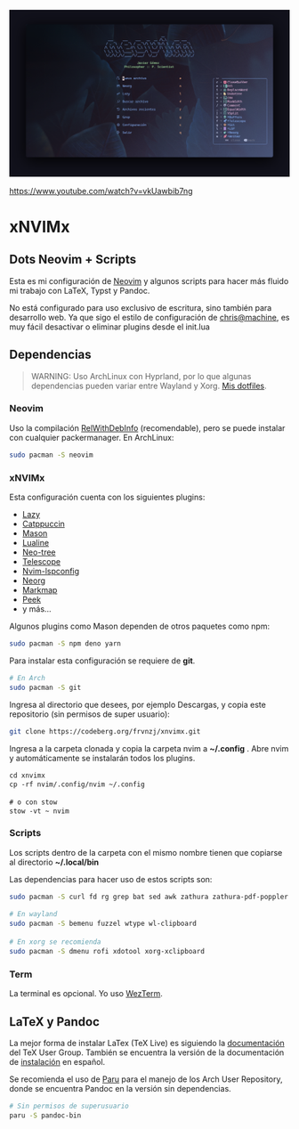 ![screenshotxnvimx](assets/screenxnvimx.png)

https://www.youtube.com/watch?v=vkUawbib7ng

# xNVIMx

## Dots Neovim + Scripts

Esta es mi configuración de <a href="https://github.com/neovim/neovim"
target="_blank">Neovim</a> y algunos scripts para hacer más fluido mi trabajo
con LaTeX, Typst y Pandoc.

No está configurado para uso exclusivo de escritura, sino también para
desarrollo web. Ya que sigo el estilo de configuración de <a
href="https://github.com/ChristianChiarulli/nvim" target="_blank">chris@machine</a>, es
muy fácil desactivar o eliminar plugins desde el init.lua

## Dependencias

> WARNING: Uso ArchLinux con Hyprland, por lo que algunas dependencias pueden
> variar entre Wayland y Xorg.
> <a href="https://github.com/frvnzj/dotfiles" target="_blank">Mis dotfiles</a>.


### Neovim

Uso la compilación <a
href="https://github.com/neovim/neovim/blob/master/BUILD.md"
target="_blank">RelWithDebInfo</a> (recomendable), pero se puede instalar con cualquier
packermanager. En ArchLinux:

```bash
sudo pacman -S neovim
```


### xNVIMx

Esta configuración cuenta con los siguientes plugins:

- <a href="https://github.com/folke/lazy.nvim" target="_blank">Lazy</a>
- <a href="https://github.com/catppuccin/nvim" target="_blank">Catppuccin</a>
- <a href="https://github.com/williamboman/mason.nvim" target="_blank">Mason</a>
- <a href="https://github.com/nvim-lualine/lualine.nvim" target="_blank">Lualine</a>
- <a href="https://github.com/nvim-neo-tree/neo-tree.nvim" target="_blank">Neo-tree</a>
- <a href="https://github.com/nvim-telescope/telescope.nvim" target="_blank">Telescope</a>
- <a href="https://github.com/neovim/nvim-lspconfig" target="_blank">Nvim-lspconfig</a>
- <a href="https://github.com/nvim-neorg/neorg" target="_blank">Neorg</a>
- <a href="https://github.com/Zeioth/markmap.nvim" target="_blank">Markmap</a>
- <a href="https://github.com/toppair/peek.nvim" target="_blank">Peek</a>
- y más...

Algunos plugins como Mason dependen de otros paquetes como npm:

```bash
sudo pacman -S npm deno yarn
```

Para instalar esta configuración se requiere de **git**.

```bash
# En Arch
sudo pacman -S git
```

Ingresa al directorio que desees, por ejemplo Descargas, y copia este
repositorio (sin permisos de super usuario):

```bash
git clone https://codeberg.org/frvnzj/xnvimx.git
```

Ingresa a la carpeta clonada y copia la carpeta nvim a **~/.config** . Abre
nvim y automáticamente se instalarán todos los plugins.

```
cd xnvimx
cp -rf nvim/.config/nvim ~/.config

# o con stow
stow -vt ~ nvim
```


### Scripts

Los scripts dentro de la carpeta con el mismo nombre tienen que copiarse al
directorio **~/.local/bin**

Las dependencias para hacer uso de estos scripts son:

```bash
sudo pacman -S curl fd rg grep bat sed awk zathura zathura-pdf-poppler
```

```bash
# En wayland
sudo pacman -S bemenu fuzzel wtype wl-clipboard

# En xorg se recomienda
sudo pacman -S dmenu rofi xdotool xorg-xclipboard
```

### Term

La terminal es opcional. Yo uso <a href="https://github.com/wez/wezterm" target="_blank">WezTerm</a>.


## LaTeX y Pandoc

La mejor forma de instalar LaTex (TeX Live) es siguiendo la <a href="https://tug.org/texlive/doc/texlive-en/texlive-en.html#installation" target="_blank">documentación</a> del TeX User Group. También se encuentra la versión de la documentación de <a href="https://tug.org/texlive/doc/texlive-es/texlive-es.html#instalación" target="_blank">instalación</a> en español.

Se recomienda el uso de <a href="https://github.com/Morganamilo/paru"
target="_blank">Paru</a> para el manejo de los Arch User Repository, donde se encuentra Pandoc en la versión sin dependencias.

```bash
# Sin permisos de superusuario
paru -S pandoc-bin
```
